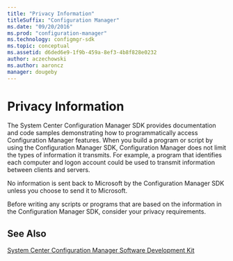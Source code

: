 ```yaml
---
title: "Privacy Information"
titleSuffix: "Configuration Manager"
ms.date: "09/20/2016"
ms.prod: "configuration-manager"
ms.technology: configmgr-sdk
ms.topic: conceptual
ms.assetid: d6ded6e9-1f9b-459a-8ef3-4b8f828e0232
author: aczechowski
ms.author: aaroncz
manager: dougeby
---
```

# Privacy Information
The System Center Configuration Manager SDK provides documentation and code samples demonstrating how to programmatically access Configuration Manager features. When you build a program or script by using the Configuration Manager SDK, Configuration Manager does not limit the types of information it transmits. For example, a program that identifies each computer and logon account could be used to transmit information between clients and servers.  

 No information is sent back to Microsoft by the Configuration Manager SDK unless you choose to send it to Microsoft.  

 Before writing any scripts or programs that are based on the information in the Configuration Manager SDK, consider your privacy requirements.  

## See Also  
 [System Center Configuration Manager Software Development Kit](../../../../develop/core/misc/system-center-configuration-manager-sdk.md)
